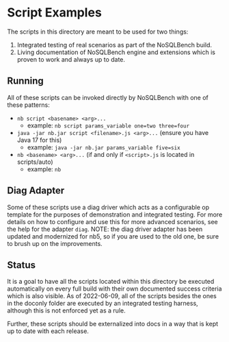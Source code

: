 # Script Examples

The scripts in this directory are meant to be used for two things:

1. Integrated testing of real scenarios as part of the NoSQLBench build.
2. Living documentation of NoSQLBench engine and extensions which is proven to work and always
   up to date.

## Running

All of these scripts can be invoked directly by NoSQLBench with one of these patterns:

* `nb script <basename> <arg>...`
  * example: `nb script params_variable one=two three=four`
* `java -jar nb.jar script <filename>.js <arg>...` (ensure you have Java 17 for this)
  * example: `java -jar nb.jar params_variable five=six`
* `nb <basename> <arg>...` (if and only if `<script>.js` is located in scripts/auto)
  * example: `nb `

## Diag Adapter

Some of these scripts use a diag driver which acts as a configurable
op template for the purposes of demonstration and integrated testing.
For more details on how to configure and use this for more advanced
scenarios, see the help for the adapter `diag`. NOTE: the diag driver
adapter has been updated and modernized for nb5, so if you are used
to the old one, be sure to brush up on the improvements.

## Status

It is a goal to have all the scripts located within this directory
be executed automatically on every full build with their own documented
success criteria which is also visible. As of 2022-06-09, all of the
scripts besides the ones in the doconly folder are executed by
an integrated testing harness, although this is not enforced yet as a rule.

Further, these scripts should be externalized into docs in a way that is
kept up to date with each release.


